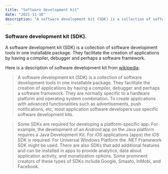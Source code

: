```yaml
---
title: "Software development kit"
date: "2021-11-10"
description: "A software development kit (SDK) is a collection of software development tools in one installable package."
---
```


### Software development kit (SDK).

A software development kit (SDK) is a collection of software development tools in one installable package. They facilitate the creation of applications by having a compiler, debugger and perhaps a software framework.

Here is a description of software development kit from [wikipedia](https://en.wikipedia.org/wiki/Development):

> A software development kit (SDK) is a collection of software development tools in one installable package.
> They facilitate the creation of applications by having a compiler, debugger and perhaps a software framework.
> They are normally specific to a hardware platform and operating system combination. To create applications
> with advanced functionalities such as advertisements, push notifications, etc; most application software
> developers use specific software development kits.

> Some SDKs are required for developing a platform-specific app. For example, the development of an Android app
> on the Java platform requires a Java Development Kit. For iOS applications (apps) the iOS SDK is required.
> For Universal Windows Platform the .NET Framework SDK might be used. There are also SDKs that add additional
> features and can be installed in apps to provide analytics, data about application activity, and monetization
> options. Some prominent creators of these types of SDKs include Google, Smaato, InMobi, and Facebook.
